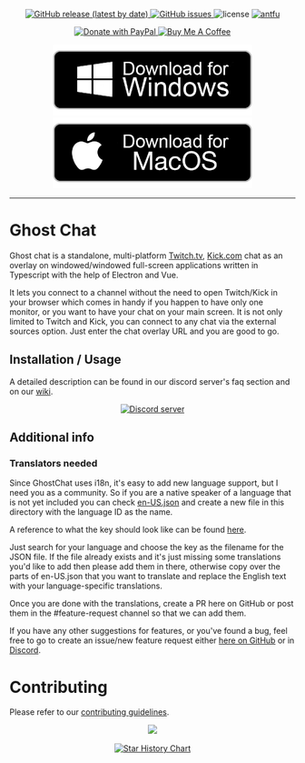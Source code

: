 <p align="center">
  <a href="https://github.com/Enubia/ghost-chat/releases/latest">
    <img alt="GitHub release (latest by date)" src="https://img.shields.io/github/v/release/enubia/ghost-chat">
  </a>
  <a href="https://github.com/Enubia/ghost-chat/issues?q=is%3Aissue+is%3Aopen+sort%3Aupdated-desc">
    <img alt="GitHub issues" src="https://img.shields.io/github/issues/enubia/ghost-chat">
  </a>
  <img alt="license" src="https://img.shields.io/github/license/enubia/ghost-chat">
  <a href="https://github.com/antfu/eslint-config">
    <img alt="antfu" src="https://antfu.me/badge-code-style.svg">
  </a>
</p>

<p align=center>
  <a href="https://www.paypal.com/donate/?hosted_button_id=RQFDVMBP397KG">
    <img src="https://img.shields.io/badge/PayPal-00457C?style=for-the-badge&logo=paypal&logoColor=white" alt="Donate with PayPal" width="145" />
  </a>
  <a href="https://ko-fi.com/enubia">
    <img src="https://img.shields.io/badge/Ko--fi-FF5E5B?style=for-the-badge&logo=ko-fi&logoColor=white" alt="Buy Me A Coffee" width="126" />
  </a>
</p>

<p align="center">
  <a href="https://github.com/Enubia/ghost-chat/releases/latest/download/Ghost-Chat-3.2.4-win.exe" target="_blank">
    <img src="./markdown-images/windows-button.png" alt="Buy Me A Coffee" width="350" >
  </a>
  <a href="https://github.com/Enubia/ghost-chat/releases/latest/download/Ghost-Chat-3.2.4-arm64-mac.dmg">
    <img src="./markdown-images/mac-download-button.png" alt="Donate with PayPal" width="350" />
  </a>
</p>

---

# Ghost Chat

Ghost chat is a standalone, multi-platform [Twitch.tv](https://www.twitch.tv), [Kick.com](https://kick.com) chat as an overlay on windowed/windowed full-screen applications written in Typescript with the help of Electron and Vue.

It lets you connect to a channel without the need to open Twitch/Kick in your browser which comes in handy if you happen to have only one monitor,
or you want to have your chat on your main screen. It is not only limited to Twitch and Kick, you can connect to any chat via the external sources option. Just enter the chat overlay URL and you are good to go.

## Installation / Usage

A detailed description can be found in our discord server's faq section and on our [wiki](https://github.com/Enubia/ghost-chat/wiki).

<p align="center">
  <a href="https://discord.gg/UVMX32dDcy"><img src="https://discordapp.com/api/guilds/1078447787252916234/widget.png?style=banner2" alt="Discord server"></a>
</p>

## Additional info

### Translators needed
Since GhostChat uses i18n, it's easy to add new language support, but I need you as a community.
So if you are a native speaker of a language that is not yet included you can check [en-US.json](/i18n/locales/en-US.json) and create a new file in this directory with the language ID as the name.

A reference to what the key should look like can be found [here](/src/components/languageMappingList.ts).

Just search for your language and choose the key as the filename for the JSON file.
If the file already exists and it's just missing some translations you'd like to add then please add them in there, otherwise copy over the parts of en-US.json that you want to translate and replace the English text with your language-specific translations.

Once you are done with the translations, create a PR here on GitHub or post them in the #feature-request channel so that we can add them.

If you have any other suggestions for features, or you've found a bug, feel free to go to create an issue/new feature request either [here on GitHub](https://github.com/Enubia/ghost-chat/issues/new/choose) or in [Discord](https://discord.gg/UVMX32dDcy).

# Contributing

Please refer to our [contributing guidelines](CONTRIBUTING.md).

<p align="center">
  <a href="https://github.com/enubia/ghost-chat/graphs/contributors">
    <img src="https://contrib.rocks/image?repo=enubia/ghost-chat" />
  </a>
</p>

<p align="center">
    <a href="https://star-history.com/#enubia/ghost-chat&Date">
        <picture>
            <source media="(prefers-color-scheme: dark)"
                srcset="https://api.star-history.com/svg?repos=enubia/ghost-chat&type=Date&theme=dark" />
            <source media="(prefers-color-scheme: light)"
                srcset="https://api.star-history.com/svg?repos=enubia/ghost-chat&type=Date" />
            <img alt="Star History Chart" src="https://api.star-history.com/svg?repos=enubia/ghost-chat&type=Date" />
        </picture>
    </p>
</a>
